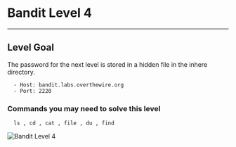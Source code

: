# Bandit Level 4

---

## Level Goal

The password for the next level is stored in a hidden file in the inhere directory.

``` {.sh}
  - Host: bandit.labs.overthewire.org
  - Port: 2220
```

### Commands you may need to solve this level

``` {.sh}
  ls , cd , cat , file , du , find
```

![Bandit Level 4](https://cdn.bulutbilisimciler.com/public/images/bandit/Bandit4.png)
